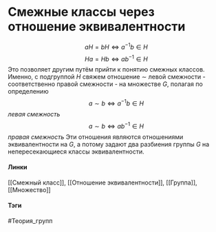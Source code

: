 # Смежные классы через отношение эквивалентности
$$aH=bH\Leftrightarrow a^{-1}b\in H$$
$$Ha=Hb\Leftrightarrow ab^{-1}\in H$$
Это позволяет другим путём прийти к понятию смежных классов. Именно, с подгруппой $H$ свяжем отношение $\sim$ левой смежности - соответственно правой смежности - на множестве $G$, полагая по определению 
$$a\sim b\Leftrightarrow a^{-1}b\in H$$
*левая смежность*
$$a\sim b\Leftrightarrow ab^{-1}\in H$$
*правая смежность*
Эти отношения являются отношениями эквивалентности на $G$, а потому задают два разбиения группы $G$ на непересекающиеся классы эквивалентности.

#### Линки
[[Смежный класс]],
[[Отношение эквивалентности]],
[[Группа]],
[[Множество]]
#### Тэги 
 #Теория_групп 